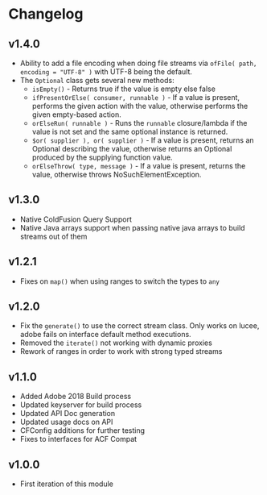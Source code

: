 # Changelog

## v1.4.0

* Ability to add a file encoding when doing file streams via `ofFile( path, encoding = "UTF-8" )` with UTF-8 being the default.
* The `Optional` class gets several new methods:
  * `isEmpty()` - Returns true if the value is empty else false
  * `ifPresentOrElse( consumer, runnable )` - If a value is present, performs the given action with the value, otherwise performs the given empty-based action.
  * `orElseRun( runnable )` - Runs the `runnable` closure/lambda if the value is not set and the same optional instance is returned.
  * `$or( supplier ), or( supplier )` - If a value is present, returns an Optional describing the value, otherwise returns an Optional produced by the supplying function value.
  * `orElseThrow( type, message )` - If a value is present, returns the value, otherwise throws NoSuchElementException.


## v1.3.0

* Native ColdFusion Query Support
* Native Java arrays support when passing native java arrays to build streams out of them

## v1.2.1

* Fixes on `map()` when using ranges to switch the types to `any`

## v1.2.0

* Fix the `generate()` to use the correct stream class. Only works on lucee, adobe fails on interface default method executions.
* Removed the `iterate()` not working with dynamic proxies
* Rework of ranges in order to work with strong typed streams

## v1.1.0

* Added Adobe 2018 Build process
* Updated keyserver for build process
* Updated API Doc generation
* Updated usage docs on API
* CFConfig additions for further testing
* Fixes to interfaces for ACF Compat

## v1.0.0

* First iteration of this module